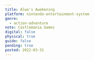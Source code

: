 ```yaml
---
title: Alwa's Awakening
platform: nintendo-entertainment-system
genre:
  - action-adventure
note: Castlemania Games
digital: false
physical: true
guide: false
pending: true
posted: 2022-03-31
---
```

